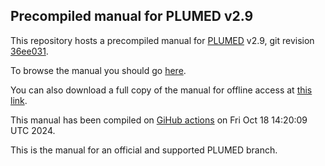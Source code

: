 Precompiled manual for PLUMED v2.9
-----------------------------

This repository hosts a precompiled manual for [PLUMED](http://www.plumed.org) v2.9,
git revision [36ee031](https://github.com/plumed/plumed2/commit/36ee031).

To browse the manual you should go [here](http://plumed.github.io/doc-v2.9).

You can also download a full copy of the manual for offline access
at [this link](http://github.com/plumed/doc-v2.9/archive/gh-pages.zip).

This manual has been compiled on [GiHub actions](http://github.com/plumed/plumed2/actions) on Fri Oct 18 14:20:09 UTC 2024.

This is the manual for an official and supported PLUMED branch.
